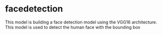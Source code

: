 # facedetection
This model is building a face detection model using the VGG16 architecture. This model is used to detect the human face with the bounding box 
